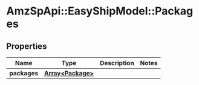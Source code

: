# AmzSpApi::EasyShipModel::Packages

## Properties
Name | Type | Description | Notes
------------ | ------------- | ------------- | -------------
**packages** | [**Array&lt;Package&gt;**](Package.md) |  | 

